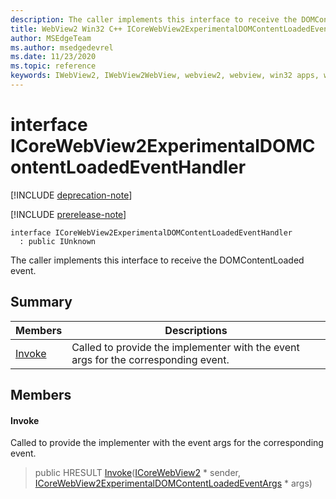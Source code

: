 ```yaml
---
description: The caller implements this interface to receive the DOMContentLoaded event.
title: WebView2 Win32 C++ ICoreWebView2ExperimentalDOMContentLoadedEventHandler
author: MSEdgeTeam
ms.author: msedgedevrel
ms.date: 11/23/2020
ms.topic: reference
keywords: IWebView2, IWebView2WebView, webview2, webview, win32 apps, win32, edge, ICoreWebView2, ICoreWebView2Controller, browser control, edge html, ICoreWebView2ExperimentalDOMContentLoadedEventHandler
---
```


# interface ICoreWebView2ExperimentalDOMContentLoadedEventHandler 

[!INCLUDE [deprecation-note](../includes/deprecation-note.md)]

[!INCLUDE [prerelease-note](../includes/prerelease-note.md)]

```
interface ICoreWebView2ExperimentalDOMContentLoadedEventHandler
  : public IUnknown
```

The caller implements this interface to receive the DOMContentLoaded event.

## Summary

 Members                        | Descriptions
--------------------------------|---------------------------------------------
[Invoke](#invoke) | Called to provide the implementer with the event args for the corresponding event.

## Members

#### Invoke 

Called to provide the implementer with the event args for the corresponding event.

> public HRESULT [Invoke](#invoke)([ICoreWebView2](icorewebview2.md) * sender, [ICoreWebView2ExperimentalDOMContentLoadedEventArgs](icorewebview2experimentaldomcontentloadedeventargs.md) * args)

